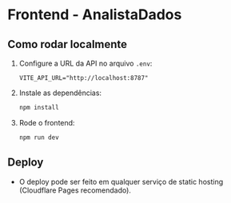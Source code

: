 # Frontend - AnalistaDados

## Como rodar localmente

1. Configure a URL da API no arquivo `.env`:
   ```env
   VITE_API_URL="http://localhost:8787"
   ```
2. Instale as dependências:
   ```bash
   npm install
   ```
3. Rode o frontend:
   ```bash
   npm run dev
   ```

## Deploy

- O deploy pode ser feito em qualquer serviço de static hosting (Cloudflare Pages recomendado).
